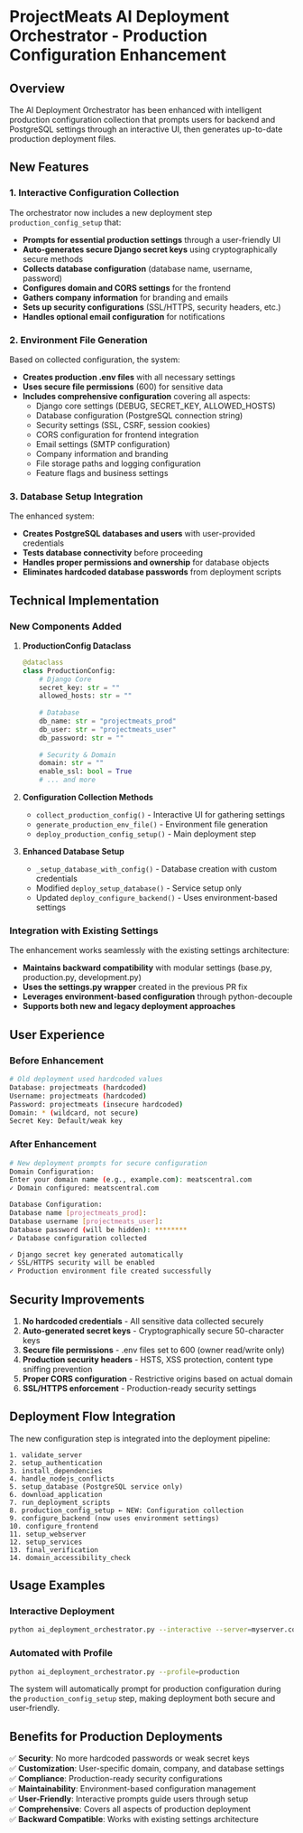 # ProjectMeats AI Deployment Orchestrator - Production Configuration Enhancement

## Overview

The AI Deployment Orchestrator has been enhanced with intelligent production configuration collection that prompts users for backend and PostgreSQL settings through an interactive UI, then generates up-to-date production deployment files.

## New Features

### 1. Interactive Configuration Collection

The orchestrator now includes a new deployment step `production_config_setup` that:

- **Prompts for essential production settings** through a user-friendly UI
- **Auto-generates secure Django secret keys** using cryptographically secure methods
- **Collects database configuration** (database name, username, password) 
- **Configures domain and CORS settings** for the frontend
- **Gathers company information** for branding and emails
- **Sets up security configurations** (SSL/HTTPS, security headers, etc.)
- **Handles optional email configuration** for notifications

### 2. Environment File Generation

Based on collected configuration, the system:

- **Creates production .env files** with all necessary settings
- **Uses secure file permissions** (600) for sensitive data
- **Includes comprehensive configuration** covering all aspects:
  - Django core settings (DEBUG, SECRET_KEY, ALLOWED_HOSTS)
  - Database configuration (PostgreSQL connection string)
  - Security settings (SSL, CSRF, session cookies)
  - CORS configuration for frontend integration
  - Email settings (SMTP configuration)
  - Company information and branding
  - File storage paths and logging configuration
  - Feature flags and business settings

### 3. Database Setup Integration

The enhanced system:

- **Creates PostgreSQL databases and users** with user-provided credentials
- **Tests database connectivity** before proceeding
- **Handles proper permissions and ownership** for database objects
- **Eliminates hardcoded database passwords** from deployment scripts

## Technical Implementation

### New Components Added

1. **ProductionConfig Dataclass**
   ```python
   @dataclass 
   class ProductionConfig:
       # Django Core
       secret_key: str = ""
       allowed_hosts: str = ""
       
       # Database  
       db_name: str = "projectmeats_prod"
       db_user: str = "projectmeats_user"
       db_password: str = ""
       
       # Security & Domain
       domain: str = ""
       enable_ssl: bool = True
       # ... and more
   ```

2. **Configuration Collection Methods**
   - `collect_production_config()` - Interactive UI for gathering settings
   - `generate_production_env_file()` - Environment file generation
   - `deploy_production_config_setup()` - Main deployment step

3. **Enhanced Database Setup**
   - `_setup_database_with_config()` - Database creation with custom credentials
   - Modified `deploy_setup_database()` - Service setup only
   - Updated `deploy_configure_backend()` - Uses environment-based settings

### Integration with Existing Settings

The enhancement works seamlessly with the existing settings architecture:

- **Maintains backward compatibility** with modular settings (base.py, production.py, development.py)
- **Uses the settings.py wrapper** created in the previous PR fix
- **Leverages environment-based configuration** through python-decouple
- **Supports both new and legacy deployment approaches**

## User Experience

### Before Enhancement
```bash
# Old deployment used hardcoded values
Database: projectmeats (hardcoded)
Username: projectmeats (hardcoded)  
Password: projectmeats (insecure hardcoded)
Domain: * (wildcard, not secure)
Secret Key: Default/weak key
```

### After Enhancement  
```bash
# New deployment prompts for secure configuration
Domain Configuration:
Enter your domain name (e.g., example.com): meatscentral.com
✓ Domain configured: meatscentral.com

Database Configuration:
Database name [projectmeats_prod]: 
Database username [projectmeats_user]:
Database password (will be hidden): ********
✓ Database configuration collected

✓ Django secret key generated automatically
✓ SSL/HTTPS security will be enabled
✓ Production environment file created successfully
```

## Security Improvements

1. **No hardcoded credentials** - All sensitive data collected securely
2. **Auto-generated secret keys** - Cryptographically secure 50-character keys
3. **Secure file permissions** - .env files set to 600 (owner read/write only)
4. **Production security headers** - HSTS, XSS protection, content type sniffing prevention
5. **Proper CORS configuration** - Restrictive origins based on actual domain
6. **SSL/HTTPS enforcement** - Production-ready security settings

## Deployment Flow Integration

The new configuration step is integrated into the deployment pipeline:

```
1. validate_server
2. setup_authentication  
3. install_dependencies
4. handle_nodejs_conflicts
5. setup_database (PostgreSQL service only)
6. download_application
7. run_deployment_scripts
8. production_config_setup ← NEW: Configuration collection
9. configure_backend (now uses environment settings)
10. configure_frontend
11. setup_webserver
12. setup_services
13. final_verification
14. domain_accessibility_check
```

## Usage Examples

### Interactive Deployment
```bash
python ai_deployment_orchestrator.py --interactive --server=myserver.com --domain=mydomain.com
```

### Automated with Profile
```bash  
python ai_deployment_orchestrator.py --profile=production
```

The system will automatically prompt for production configuration during the `production_config_setup` step, making deployment both secure and user-friendly.

## Benefits for Production Deployments

✅ **Security**: No more hardcoded passwords or weak secret keys  
✅ **Customization**: User-specific domain, company, and database settings  
✅ **Compliance**: Production-ready security configurations  
✅ **Maintainability**: Environment-based configuration management  
✅ **User-Friendly**: Interactive prompts guide users through setup  
✅ **Comprehensive**: Covers all aspects of production deployment  
✅ **Backward Compatible**: Works with existing settings architecture
